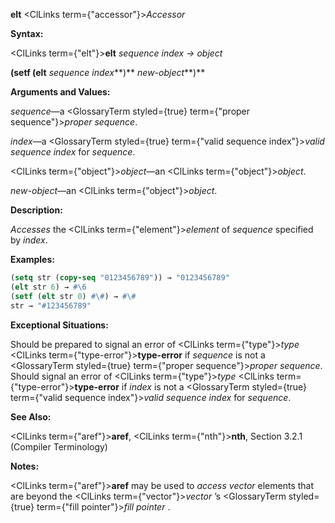 **elt** <ClLinks  term={"accessor"}><i>Accessor</i></ClLinks> 



**Syntax:** 



<ClLinks  term={"elt"}><b>elt</b></ClLinks> *sequence index → object* 



<!-- **(setf (elt** *sequence index***)** *new-object<ClLinks  term={"t"}><b>*)</b></ClLinks>  -->
**(setf (elt** *sequence index***)** *new-object***)** 



**Arguments and Values:** 



*sequence*—a <GlossaryTerm styled={true} term={"proper sequence"}><i>proper sequence</i></GlossaryTerm>. 



*index*—a <GlossaryTerm styled={true} term={"valid sequence index"}><i>valid sequence index</i></GlossaryTerm> for *sequence*. 



<ClLinks  term={"object"}><i>object</i></ClLinks>—an <ClLinks  term={"object"}><i>object</i></ClLinks>. 



*new-object*—an <ClLinks  term={"object"}><i>object</i></ClLinks>. 



**Description:** 



*Accesses* the <ClLinks  term={"element"}><i>element</i></ClLinks> of *sequence* specified by *index*. 



**Examples:**
```lisp
(setq str (copy-seq "0123456789")) → "0123456789" 
(elt str 6) → #\6 
(setf (elt str 0) #\#) → #\# 
str → "#123456789" 
```
**Exceptional Situations:** 



Should be prepared to signal an error of <ClLinks  term={"type"}><i>type</i></ClLinks> <ClLinks  term={"type-error"}><b>type-error</b></ClLinks> if *sequence* is not a <GlossaryTerm styled={true} term={"proper sequence"}><i>proper sequence</i></GlossaryTerm>. Should signal an error of <ClLinks  term={"type"}><i>type</i></ClLinks> <ClLinks  term={"type-error"}><b>type-error</b></ClLinks> if *index* is not a <GlossaryTerm styled={true} term={"valid sequence index"}><i>valid sequence index</i></GlossaryTerm> for *sequence*. 



**See Also:** 



<ClLinks  term={"aref"}><b>aref</b></ClLinks>, <ClLinks  term={"nth"}><b>nth</b></ClLinks>, Section 3.2.1 (Compiler Terminology) 



**Notes:** 



<ClLinks  term={"aref"}><b>aref</b></ClLinks> may be used to *access vector* elements that are beyond the <ClLinks  term={"vector"}><i>vector</i></ClLinks> ’s <GlossaryTerm styled={true} term={"fill pointer"}><i>fill pointer</i></GlossaryTerm> . 



 



 



